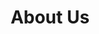 ---
title: "About Us"
date: 
heading : "Like ecosystems in nature, tumors are dynamic systems where cells interact..."
description : "We are specialized in developing forward-thinking brand identities, websites, illustration and animation for all types of customers. And we do this by bringing our customers through each phase of the design process with us."
expertise_title: "Expertise"
expertise_sectors: ["arsti;nearoisetnarositne", "Digital Products", "Development", "Campaign & Content", "Employer Branding", "Animation & Motion Graphics", "Packaging & Product Design", "Retail & Spacial", "Print & Editorial Design", "Concept/Text", "Information Design"]
heading2: "I CAT CATS!!!"
---